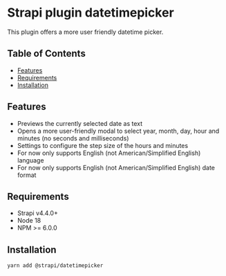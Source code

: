 # Strapi plugin datetimepicker

This plugin offers a more user friendly datetime picker.

## Table of Contents
- [Features](#features)
- [Requirements](#requirements)
- [Installation](#installation)

## Features
- Previews the currently selected date as text
- Opens a more user-friendly modal to select year, month, day, hour and minutes (no seconds and milliseconds)
- Settings to configure the step size of the hours and minutes
- For now only supports English (not American/Simplified English) language
- For now only supports English (not American/Simplified English) date format

## Requirements
- Strapi v4.4.0+
- Node 18
- NPM >= 6.0.0

## Installation
```bash
yarn add @strapi/datetimepicker
```